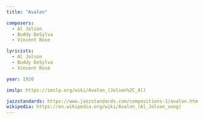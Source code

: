 ```yaml
---
title: "Avalon"

composers:
  - Al Jolson
  - Buddy DeSylva
  - Vincent Rose

lyricists:
  - Al Jolson
  - Buddy DeSylva
  - Vincent Rose

year: 1920

imslp: https://imslp.org/wiki/Avalon_(Jolson%2C_Al)

jazzstandards: https://www.jazzstandards.com/compositions-1/avalon.htm
wikipedia: https://en.wikipedia.org/wiki/Avalon_(Al_Jolson_song)
---
```

